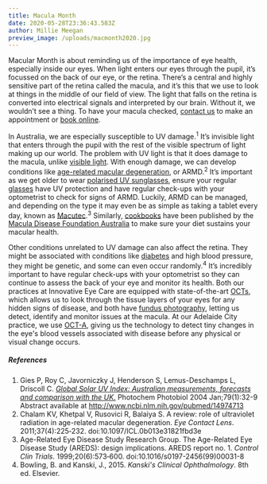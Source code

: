 ```yaml
---
title: Macula Month
date: 2020-05-28T23:36:43.583Z
author: Millie Meegan
preview_image: /uploads/macmonth2020.jpg
---
```

<div><p>Macular Month is about reminding us of the importance of eye health, especially inside our eyes. When light enters our eyes through the pupil, it’s focussed on the back of our eye, or the retina. There’s a central and highly sensitive part of the retina called the macula, and it’s this that we use to look at things in the middle of our field of view. The light that falls on the retina is converted into electrical signals and interpreted by our brain. Without it, we wouldn’t see a thing. To have your macula checked, <a href="https://www.innovativeeyecare.com.au/contact/">contact us</a> to make an appointment or <a href="https://www.innovativeeyecare.com.au/contact/">book online</a>.</p></div>

In Australia, we are especially susceptible to UV damage.<sup>1</sup> It’s invisible light that enters through the pupil with the rest of the visible spectrum of light making up our world. The problem with UV light is that it does damage to the macula, unlike [visible light](https://www.innovativeeyecare.com.au/blog/blue-light-filters). With enough damage, we can develop conditions like [age-related macular degeneration](https://www.innovativeeyecare.com.au/what-we-do/macular-degeneration), or ARMD.<sup>2</sup> It’s important as we get older to wear [polarised UV sunglasses](https://www.innovativeeyecare.com.au/what-we-do/sunglasses), ensure your regular [glasses](https://www.innovativeeyecare.com.au/what-we-do/glasses) have UV protection and have regular check-ups with your optometrist to check for signs of ARMD. Luckily, ARMD can be managed, and depending on the type it may even be as simple as taking a tablet every day, known as [Macutec](https://eyesolutions.com.au/collections/nutrition/products/macutec-omega-3-economy-pack-120-capsules).<sup>3</sup> Similarly, [cookbooks](https://www.mdfoundation.com.au/content/macula-menu-MM18) have been published by the [Macula Disease Foundation Australia](https://www.mdfoundation.com.au/content/macula-month-2020) to make sure your diet sustains your macular health.

Other conditions unrelated to UV damage can also affect the retina. They might be associated with conditions like [diabetes](https://www.innovativeeyecare.com.au/what-we-do/diabetes-and-the-eye) and high blood pressure, they might be genetic, and some can even occur randomly.<sup>4</sup> It’s incredibly important to have regular check-ups with your optometrist so they can continue to assess the back of your eye and monitor its health. Both our practices at Innovative Eye Care are equipped with state-of-the-art [OCTs](https://www.innovativeeyecare.com.au/what-we-do/oct), which allows us to look through the tissue layers of your eyes for any hidden signs of disease, and both have [fundus photography](https://www.innovativeeyecare.com.au/what-we-do/retinal-photography), letting us detect, identify and monitor issues at the macula. At our Adelaide City practice, we use [OCT-A](https://www.innovativeeyecare.com.au/what-we-do/optical-coherance-tomography-angiography-oct-a), giving us the technology to detect tiny changes in the eye's blood vessels associated with disease before any physical or visual change occurs.

##### References

1. Gies P, Roy C, Javorniczky J, Henderson S, Lemus-Deschamps L, Driscoll C. *[Global Solar UV Index: Australian measurements, forecasts and comparison with the UK.](https://wiki.cancer.org.au/skincancerstats/Citation:Gies_P,_Roy_C,_Javorniczky_J,_Henderson_S,_Lemus-Deschamps_L,_Driscoll_C_2004)* Photochem Photobiol 2004 Jan;79(1):32-9 Abstract available at <http://www.ncbi.nlm.nih.gov/pubmed/14974713>
2. Chalam KV, Khetpal V, Rusovici R, Balaiya S. A review: role of ultraviolet radiation in age-related macular degeneration. *Eye Contact Lens*. 2011;37(4):225‐232. doi:10.1097/ICL.0b013e31821fbd3e
3. Age-Related Eye Disease Study Research Group. The Age-Related Eye Disease Study (AREDS): design implications. AREDS report no. 1. *Control Clin Trials*. 1999;20(6):573‐600. doi:10.1016/s0197-2456(99)00031-8
4. Bowling, B. and Kanski, J., 2015. *Kanski's Clinical Ophthalmology*. 8th ed. Elsevier.